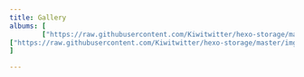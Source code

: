 ```yaml
---
title: Gallery
albums: [
        ["https://raw.githubusercontent.com/Kiwitwitter/hexo-storage/master/img/_DSC0440.JPG","test"],
["https://raw.githubusercontent.com/Kiwitwitter/hexo-storage/master/img/IMG_1209.JPG","San Jose Fair"]
]

---
```


